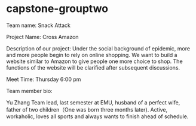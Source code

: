 # capstone-grouptwo

Team name: Snack Attack

Project Name: Cross Amazon

Description of our project: Under the social background of epidemic, more and more people begin to rely on online shopping. We want to build a website similar to Amazon to give people one more choice to shop. The functions of the website will be clarified after subsequent discussions.

Meet Time: Thursday 6:00 pm

Team member bio:

Yu Zhang
Team lead, last semester at EMU, husband of a perfect wife, father of two children（One was born three months later). Active, workaholic, loves all sports and always wants to finish ahead of schedule.
